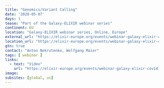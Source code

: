 ```yaml
---
title: "Genomics/Variant Calling"
date: '2020-05-07'
days: 1
tease: "Part of the Galaxy-ELIXIR webinar series"
continent: EU
location: "Galaxy-ELIXIR webinar series, Online, Europe"
external_url: "https://elixir-europe.org/events/webinar-galaxy-elixir-covid19#session2"
location_url: "https://elixir-europe.org/events/webinar-galaxy-elixir-covid19"
gtn: true
contact: "Anton Nekrutenko, Wolfgang Maier"
tags: [ webinar ]
links:
  - text: "Video"
    url: "https://elixir-europe.org/events/webinar-galaxy-elixir-covid19#session2" 
image: 
subsites: [global, us]
---
```

